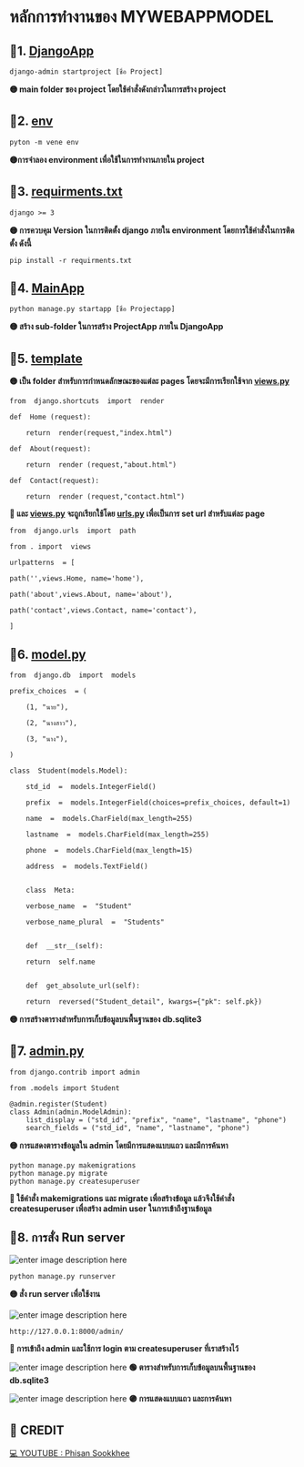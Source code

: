 # หลักการทำงานของ MYWEBAPPMODEL

## 📕1. [DjangoApp](https://github.com/Lynnn01/MyWebappModel/tree/main/DjangoApp)

    django-admin startproject [ชื่อ Project]

**🟡 main folder ของ project โดยใช้คำสั่งดังกล่าวในการสร้าง project**

## 📕2. [env](https://github.com/Lynnn01/MyWebappModel/tree/main/env)

    pyton -m vene env

**🟡การจำลอง environment เพื่อใช้ในการทำงานภายใน project**

## 📕3. [requirments.txt](https://github.com/Lynnn01/MyWebappModel/blob/main/requirments.txt)

    django >= 3
**🟡 การควบคุม Version ในการติดตั้ง django ภายใน environment โดยการใช้คำสั่งในการติดตั้ง ดังนี้**

    pip install -r requirments.txt

## 📕4. [MainApp](https://github.com/Lynnn01/MyWebappModel/tree/main/MainApp)

    python manage.py startapp [ชื่อ Projectapp]
**🟡 สร้าง sub-folder ในการสร้าง ProjectApp ภายใน DjangoApp**

## 📕5. [template](https://github.com/Lynnn01/MyWebappModel/tree/main/templates)
**🟡 เป็น folder สำหรับการกำหนดลักษณะของแต่ละ pages โดยจะมีการเรียกใช้จาก [views.py](https://github.com/Lynnn01/MyWebappModel/blob/main/MainApp/views.py)**

	from  django.shortcuts  import  render
    
	def  Home (request):
    
	    return  render(request,"index.html")
    
    def  About(request):
    
	    return  render (request,"about.html")
    
    def  Contact(request):
    
	    return  render (request,"contact.html")
**🔵 และ  [views.py](https://github.com/Lynnn01/MyWebappModel/blob/main/MainApp/views.py) จะถูกเรียกใช้โดย [urls.py](https://github.com/Lynnn01/MyWebappModel/blob/main/MainApp/urls.py) เพื่อเป็นการ set url สำหรับแต่ละ page**

    from  django.urls  import  path

	from . import  views

	urlpatterns  = [

	path('',views.Home, name='home'),

	path('about',views.About, name='about'),

	path('contact',views.Contact, name='contact'),

	]
## 📕6. [model.py](https://github.com/Lynnn01/MyWebappModel/blob/main/MainApp/models.py)

    from  django.db  import  models

	prefix_choices  = (

		(1, "นาย"),

		(2, "นางสาว"),

		(3, "นาง"),

	)

	class  Student(models.Model):

		std_id  =  models.IntegerField()

		prefix  =  models.IntegerField(choices=prefix_choices, default=1)

		name  =  models.CharField(max_length=255)

		lastname  =  models.CharField(max_length=255)

		phone  =  models.CharField(max_length=15)

		address  =  models.TextField()


		class  Meta:

		verbose_name  =  "Student"

		verbose_name_plural  =  "Students"


		def  __str__(self):

		return  self.name


		def  get_absolute_url(self):

		return  reversed("Student_detail", kwargs={"pk": self.pk})
**🟡 การสร้างตารางสำหรับการเก็บข้อมูลบนพื้นฐานของ db.sqlite3**
## 📕7. [admin.py](https://github.com/Lynnn01/MyWebappModel/blob/main/MainApp/admin.py)

    from django.contrib import admin

	from .models import Student

	@admin.register(Student)
	class Admin(admin.ModelAdmin):
	    list_display = ("std_id", "prefix", "name", "lastname", "phone")
	    search_fields = ("std_id", "name", "lastname", "phone")
**🟡 การแสดงตารางข้อมูลใน admin โดยมีการแสดงแบบแถว และมีการค้นหา**

    python manage.py makemigrations
    python manage.py migrate
	python manage.py createsuperuser

**🔵 	ใช้คำสั่ง makemigrations และ migrate เพื่อสร้างข้อมูล แล้วจึงใช้คำสั่ง  createsuperuser เพื่อสร้าง admin user ในการเข้าถึงฐานข้อมูล**
## 📕8. การสั่ง Run server
![enter image description here](https://cdn.discordapp.com/attachments/1026853768505081868/1136316668583362671/2023-08-02_221604.png)
    
    python manage.py runserver
**🟡 สั่ง run server เพื่อใช้งาน**

![enter image description here](https://cdn.discordapp.com/attachments/1026853768505081868/1136315785229373550/2023-08-02_221228.png)

    http://127.0.0.1:8000/admin/

**🔵 การเข้าถึง admin และใช้การ login ตาม createsuperuser ที่เราสร้างไว้**

![enter image description here](https://cdn.discordapp.com/attachments/1026853768505081868/1136316700049023137/2023-08-02_221516.png)
**🟢 ตารางสำหรับการเก็บข้อมูลบนพื้นฐานของ db.sqlite3**

![enter image description here](https://cdn.discordapp.com/attachments/1026853768505081868/1136316685234753627/2023-08-02_221547.png)
**🟣 การแสดงแบบแถว และการค้นหา**

## 💾 CREDIT
[💻 YOUTUBE :   Phisan Sookkhee](https://www.youtube.com/watch?v=EC6k9KduQYU&list=PLUD6z42fSjQq785dtC6bl9BTSlO-_EjY9)
